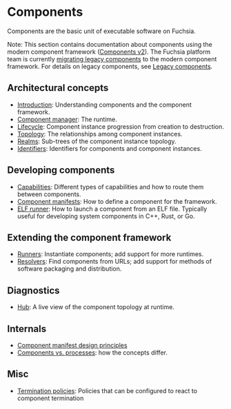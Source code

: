 # Components

Components are the basic unit of executable software on Fuchsia.

Note: This section contains documentation about components using the modern
component framework ([Components v2][glossary.components v2]). The Fuchsia
platform team is currently [migrating legacy components][migration] to the
modern component framework. For details on legacy components, see
[Legacy components][legacy-components].

## Architectural concepts

-   [Introduction](introduction.md): Understanding components and the component
    framework.
-   [Component manager](component_manager.md): The runtime.
-   [Lifecycle](lifecycle.md): Component instance progression from creation to
    destruction.
-   [Topology](topology.md): The relationships among component instances.
-   [Realms](realms.md): Sub-trees of the component instance topology.
-   [Identifiers](identifiers.md): Identifiers for components and
    component instances.

## Developing components

-   [Capabilities](capabilities/README.md): Different types of capabilities and
    how to route them between components.
-   [Component manifests](component_manifests.md): How to define a component for
    the framework.
-   [ELF runner](elf_runner.md): How to launch a component from an ELF file.
    Typically useful for developing system components in C++, Rust, or Go.

## Extending the component framework

-   [Runners](capabilities/runners.md): Instantiate components; add support for
    more runtimes.
-   [Resolvers](capabilities/resolvers.md): Find components from URLs; add
    support for methods of software packaging and distribution.

## Diagnostics

-   [Hub](hub.md): A live view of the component topology at runtime.

## Internals

-   [Component manifest design principles][rfc0093]
-   [Components vs. processes](components_vs_processes.md): how the concepts
    differ.

## Misc

-   [Termination policies](termination_policies.md): Policies that
    can be configured to react to component termination

[glossary.components v1]: /docs/glossary/README.md#components-v1
[glossary.components v2]: /docs/glossary/README.md#components-v2
[legacy-components]: /docs/concepts/components/v1/README.md
[migration]: /docs/contribute/open_projects/components/migration.md
[rfc0093]: /docs/contribute/governance/rfcs/0093_component_manifest_design_principles.md
